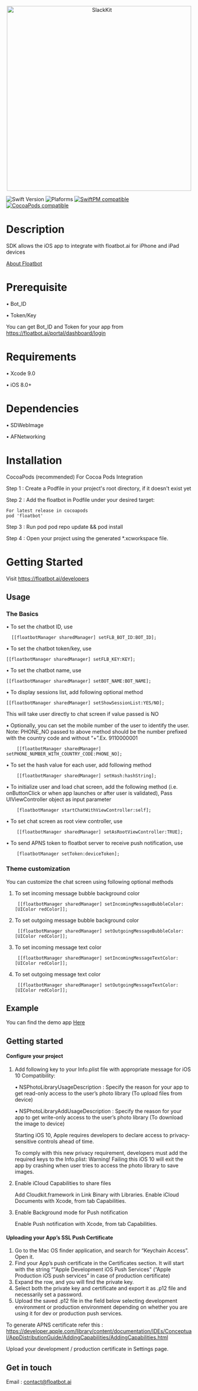 


<p align="center"><img src="https://floatbot.ai/portal/asset/img/icons/floatbot.png" alt="SlackKit" width="500"/></p>

![Swift Version](https://img.shields.io/badge/Swift-4.0.3-orange.svg)
![Plaforms](https://img.shields.io/badge/Platforms-android,iOS-lightgrey.svg)
[![SwiftPM compatible](https://img.shields.io/badge/SwiftPM-compatible-brightgreen.svg)](https://github.com/apple/swift-package-manager)
[![CocoaPods compatible](https://img.shields.io/badge/CocoaPods-compatible-brightgreen.svg)](https://cocoapods.org)


# Description
SDK allows the iOS app to integrate with floatbot.ai for iPhone and iPad devices

[About Floatbot](http://floatbot.ai)

# Prerequisite

• Bot_ID

• Token/Key

You can get Bot_ID and Token for your app from https://floatbot.ai/portal/dashboard/login

# Requirements

• Xcode 9.0

•	iOS 8.0+

# Dependencies

•	SDWebImage

• AFNetworking

# Installation

  CocoaPods (recommended)
  For Cocoa Pods Integration

  Step 1 : Create a Podfile in your project's root directory, if it doesn't exist yet

  Step 2 : Add the floatbot in Podfile under your desired target:
   
    For latest release in cocoapods
    pod 'floatbot'

  Step 3 : Run pod pod repo update && pod install

  Step 4 : Open your project using the generated *.xcworkspace file.

# Getting Started
  Visit https://floatbot.ai/developers

## Usage
### The Basics

• To set the chatbot ID, use

	  [[floatbotManager sharedManager] setFLB_BOT_ID:BOT_ID];
    
• To set the chatbot token/key, use

    [[floatbotManager sharedManager] setFLB_KEY:KEY];

• To set the chatbot name, use

   	[[floatbotManager sharedManager] setBOT_NAME:BOT_NAME];

• To display sessions list, add following optional method 

  	[[floatbotManager sharedManager] setShowSessionList:YES/NO];

  This will take user directly to chat screen if value passed is NO

• Optionally, you can set the mobile number of the user to identify the user.
Note: PHONE_NO passed to above method should be the number prefixed with the country code and without “+”.Ex. 9110000001 

        [[floatbotManager sharedManager] setPHONE_NUMBER_WITH_COUNTRY_CODE:PHONE_NO];

• To set the hash value for each user, add following method
                           
        [[floatbotManager sharedManager] setHash:hashString];

• To initialize user and load chat screen, add the following method (i.e. onButtonClick or when app launches or after user is validated), Pass UIViewController object as input parameter

        [floatbotManager startChatWithViewController:self];

• To set chat screen as root view controller, use

        [[floatbotManager sharedManager] setAsRootViewController:TRUE];

• To send APNS token to floatbot server to receive push notification, use

        [floatbotManager setToken:deviceToken];

### Theme customization

You can customize the chat screen using following optional methods

1) To set incoming message bubble background color

        [[floatbotManager sharedManager] setIncomingMessageBubbleColor:[UIColor redColor]];

2) To set outgoing message bubble background color

        [[floatbotManager sharedManager] setOutgoingMessageBubbleColor:[UIColor redColor]];


3) To set incoming message text color

        [[floatbotManager sharedManager] setIncomingMessageTextColor:[UIColor redColor]];

4) To set outgoing message text color

        [[floatbotManager sharedManager] setOutgoingMessageTextColor:[UIColor redColor]];


## Example 

You can find the demo app [Here](https://github.com/FloatbotAI/floatbot-iOS-example)

## Getting started

#### Configure your project

1) Add following key to your Info.plist file with appropriate message for  iOS 10 Compatibility:  

	• NSPhotoLibraryUsageDescription : Specify the reason for your app to get read-only access to the user’s photo library (To upload files from device)

	• NSPhotoLibraryAddUsageDescription : Specify the reason for your app to get write-only access to the user’s photo library (To download the image to device)

	Starting iOS 10, Apple requires developers to declare access to privacy-sensitive controls ahead of time. 
 
	To comply with this new privacy requirement, developers must add the required keys to the Info.plist: 
	Warning! Failing this iOS 10 will exit the app by crashing when user tries to access the photo library to save images.

2) Enable iCloud Capabilities to share files

     Add Cloudkit.framework in Link Binary with Libraries. 
     Enable iCloud Documents with Xcode, from tab Capabilities.

3) Enable Background mode for Push notification 
	
    Enable Push notification with Xcode, from tab Capabilities.

 #### Uploading your App’s SSL Push Certificate

1. Go to the Mac OS finder application, and search for “Keychain Access”. Open it.  
2. Find your App’s push certificate in the Certificates section. It will start with the string “"Apple Development iOS Push Services" (“Apple Production iOS push services” in case of production certificate)  
3. Expand the row, and you will find the private key.  
4. Select both the private key and certificate and export it as .p12 file and necessarily set a password. 
5. Upload the saved .p12 file in the field below selecting development environment or production environment depending on whether you are using it for dev or production push services.

To generate APNS certificate refer this : https://developer.apple.com/library/content/documentation/IDEs/Conceptual/AppDistributionGuide/AddingCapabilities/AddingCapabilities.html

Upload your development / production certificate in Settings page.

## Get in touch

Email : contact@floatbot.ai




